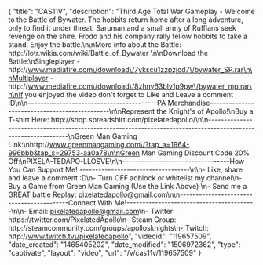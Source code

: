 {
    "title": "CAS11V",
    "description": "Third Age Total War Gameplay - Welcome to the Battle of Bywater.  The hobbits return home after a long adventure, only to find it under threat.  Saruman and a small army of Ruffians seek revenge on the shire.  Frodo and his company rally fellow hobbits to take a stand.  Enjoy the battle.\n\nMore info about the Battle: http:\/\/lotr.wikia.com\/wiki\/Battle_of_Bywater  \n\nDownload the Battle:\nSingleplayer - http:\/\/www.mediafire.com\/download\/7ykscu1zzpzjcd7\/bywater_SP.rar\n\nMultiplayer - http:\/\/www.mediafire.com\/download\/8zhny63blv1p9pw\/bywater_mp.rar\n\nIf you enjoyed the video don't forget to Like and Leave a comment :D\n\n-----------------------------------------PA Merchandise----------------------------------------------\n\nRepresent the Knight's of Apollo!\nBuy a T-shirt Here: http:\/\/shop.spreadshirt.com\/pixelatedapollo\/\n\n---------------------------------------------------------------------------------------------------------------\nGreen Man Gaming Link:\nhttp:\/\/www.greenmangaming.com\/?tap_a=1964-996bbb&tap_s=29753-aa0a78\n\nGreen Man Gaming Discount Code 20% Off:\nPIXELA-TEDAPO-LLOSVE\n\n----------------------------------How You Can Support Me! -----------------------------------\n\n- Like, share and leave a comment :D\n- Turn OFF adblock or whitelist my channel\n- Buy a Game from Green Man Gaming (Use the Link Above) \n- Send me a GREAT battle Replay: pixelatedapollo@gmail.com\n\n------------------------------------------Connect With Me!-----------------------------------------\n\n- Email: pixelatedapollo@gmail.com\n- Twitter: https:\/\/twitter.com\/PixelatedApollo\n- Steam Group:  http:\/\/steamcommunity.com\/groups\/apollosknights\n- Twitch: http:\/\/www.twitch.tv\/pixelatedapollo",
    "videoid": "119657509",
    "date_created": "1465405202",
    "date_modified": "1506972362",
    "type": "captivate",
    "layout": "video",
    "url": "\/v\/cas11v\/119657509"
}